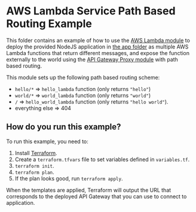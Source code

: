 # AWS Lambda Service Path Based Routing Example

This folder contains an example of how to use the [AWS Lambda module](../../../modules/lambda) to deploy the provided
NodeJS application in [the app folder](../app) as multiple AWS Lambda functions that return different messages, and
expose the function externally to the world using the [API Gateway Proxy module](../../../modules/api-gateway-proxy) with
path based routing.

This module sets up the following path based routing scheme:

- `hello/*` => `hello_lambda` function (only returns `"hello"`)
- `world/*` => `world_lambda` function (only returns `"world"`)
- `/` => `hello_world_lambda` function (only returns `"hello world"`).
- everything else => 404


## How do you run this example?

To run this example, you need to:

1. Install [Terraform](https://www.terraform.io/).
1. Create a `terraform.tfvars` file to set variables defined in `variables.tf`.
1. `terraform init`.
1. `terraform plan`.
1. If the plan looks good, run `terraform apply`.

When the templates are applied, Terraform will output the URL that corresponds to the deployed API Gateway that you can
use to connect to application.
